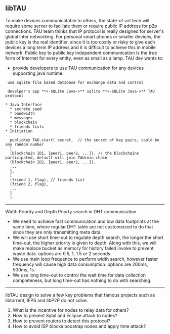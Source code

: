 libTAU 
------
To make devices communicatable to others, the state-of-art tech will require some server to faciliate them or require public IP address for p2p connections. 
TAU team thinks that IP protocol is really designed for server's global inter networking.
For personal smart phones or smaller devices, the public key is the real identifier, since it is too costly or risky to give each devices a long term IP address and it is difficult to achieve this in mobile network. 
Public key to public key indepandent communication is the true form of Internet for every entity, even as small as a lamp. 
TAU dev wants to:
* provide developers to use TAU communication for any devices supporting java runtime.

```
 use sqlite file based database for exchange data and control
 
 develper's app **<-SQLite Java->** sqlite **<-SQLite Java->** TAU protocol

* Java Interface
  * secrete seed
  * bandwidth
  * messages
  * blockchain
  * friends lists
* Initiation

  publicKey TAU.start( secret,  // the secret of key pairs, could be any random number
  [
  (blockchain ID1, [peer1, peer2, ...]), // the blockchains participated, default will join TAUcoin chain
  (blockchain ID2, [peer1, peer2, ...]),
  ...
  ],
  [ 
  (friend 1, flag), // friends list
  (friend 2, flag),
  ...
  ]
  )
```
------

Width Priority and Depth Priorty search in DHT communication
* We need to achieve fast communication and low data footprints at the same time, where regular DHT table are not customeized to do that since they are only transmitting meta data. 
* We will use short time-out to regulate depth search, the longer the short time-out, the higher priority is given to depth. Along with this, we will make replace bucket as memory for history failed invoke to prevent waste data. options are 0.5, 1, 1.5 or 2 seconds.   
* We use main loop frequence to perform width search, however faster frequency will cause high data consumption.  options are 200ms, 500ms, 1s.
* We use long time-out to control the wait time for data collection completeness, but long time-out has nothing to do with searching.  

------
libTAU design to solve a few key problems that famous projects such as libtorrent, IFPS and libP2P do not solve. 
1. What is the incentive for nodes to relay data for others? 
2. How to prevent Sybil and Eclipse attack to nodes? 
3. How to prevent routers to detect this protocol? 
4. How to avoid ISP blocks boostrap nodes and apply time attack? 
